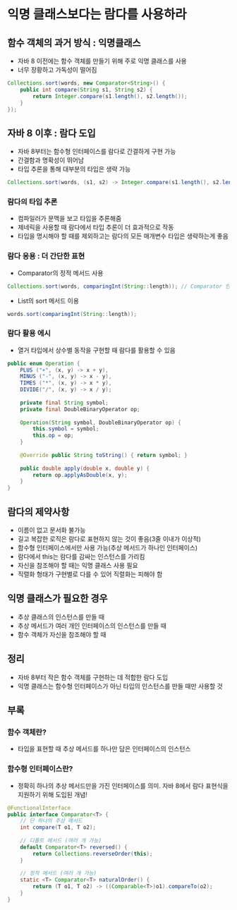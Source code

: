 # 익명 클래스보다는 람다를 사용하라
## 함수 객체의 과거 방식 : 익명클래스
- 자바 8 이전에는 함수 객체를 만들기 위해 주로 익명 클래스를 사용
- 너무 장황하고 가독성이 떨어짐
```java
Collections.sort(words, new Comparator<String>() {
    public int compare(String s1, String s2) {
        return Integer.compare(s1.length(), s2.length());
    }
});
```
## 자바 8 이후 : 람다 도입
- 자바 8부터는 함수형 인터페이스를 람다로 간결하게 구현 가능
- 간결함과 명확성이 뛰어남
- 타입 추론을 통해 대부분의 타입은 생략 가능 
```java
Collections.sort(words, (s1, s2) -> Integer.compare(s1.length(), s2.length()));
```
### 람다의 타입 추론
- 컴파일러가 문맥을 보고 타입을 추론해줌
- 제네릭을 사용할 때 람다에서 타입 추론이 더 효과적으로 작동
- 타입을 명시해야 할 때를 제외하고는 람다의 모든 매개변수 타입은 생략하는게 좋음
### 람다 응용 : 더 간단한 표현
- Comparator의 정적 메서드 사용
```java
Collections.sort(words, comparingInt(String::length)); // Comparator 인터페이스에 comparingInt가 정의되어 있음
```
- List의 sort 메서드 이용
```java
words.sort(comparingInt(String::length));
```
### 람다 활용 에시
- 열거 타입에서 상수별 동작을 구현할 때 람다를 활용할 수 있음
```java
public enum Operation {
    PLUS ("+", (x, y) -> x + y),
    MINUS ("-", (x, y) -> x - y),
    TIMES ("*", (x, y) -> x * y),
    DIVIDE("/", (x, y) -> x / y);
    
    private final String symbol;
    private final DoubleBinaryOperator op;
    
    Operation(String symbol, DoubleBinaryOperator op) {
        this.symbol = symbol;
        this.op = op;
    }
    
    @Override public String toString() { return symbol; }
    
    public double apply(double x, double y) {
        return op.applyAsDouble(x, y);
    }
}
```
## 람다의 제약사항
- 이름이 없고 문서화 불가능
- 길고 복잡한 로직은 람다로 표현하지 않는 것이 좋음(3줄 이내가 이상적)
- 함수형 인터페이스에서만 사용 가능(추상 메서드가 하나인 인터페이스)
- 람다에서 this는 람다를 감싸는 인스턴스를 가리킴
- 자신을 참조해야 할 때는 익명 클래스 사용 필요
- 직렬화 형태가 구현별로 다를 수 있어 직렬화는 피해야 함
## 익명 클래스가 필요한 경우
- 추상 클래스의 인스턴스를 만들 때
- 추상 메서드가 여러 개인 인터페이스의 인스턴스를 만들 때
- 함수 객체가 자신을 참조해야 할 때

## 정리
- 자바 8부터 작은 함수 객체를 구현하는 데 적합한 람다 도입
- 익명 클래스는 함수형 인터페이스가 아닌 타입의 인스턴스를 만들 때만 사용할 것

## 부록
### 함수 객체란?
- 타입을 표현할 때 추상 메서드를 하나만 담은 인터페이스의 인스턴스
### 함수형 인터페이스란?
- 정확히 하나의 추상 메서드만을 가진 인터페이스를 의미. 자바 8에서 람다 표현식을 지원하기 위해 도입된 개념!
```java
@FunctionalInterface
public interface Comparator<T> {
    // 단 하나의 추상 메서드
    int compare(T o1, T o2);
    
    // 디폴트 메서드 (여러 개 가능)
    default Comparator<T> reversed() {
        return Collections.reverseOrder(this);
    }
    
    // 정적 메서드 (여러 개 가능)
    static <T> Comparator<T> naturalOrder() {
        return (T o1, T o2) -> ((Comparable<T>)o1).compareTo(o2);
    }
}
```
